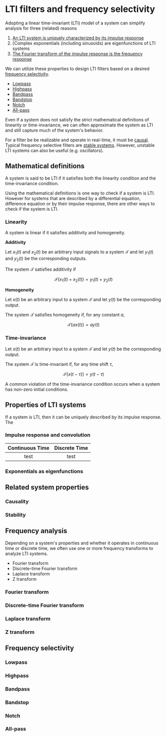 # LTI filters and frequency selectivity

Adopting a linear time-invariant (LTI) model of a system can simplify analysis for three (related) reasons

1. [An LTI system is uniquely characterized by its impulse response](#impulse-response-and-convolution)
2. [Complex exponentials (including sinusoids) are eigenfunctions of LTI systems
3. [The Fourier transform of the impulse response is the frequency response](#frequency-analysis)

We can utilize these properties to design LTI filters based on a desired [frequency selectivity](#frequency-selectivity).

* [Lowpass](#lowpass)
* [Highpass](#highpass)
* [Bandpass](#bandpass)
* [Bandstop](#bandstop)
* [Notch](#notch)
* [All-pass](#all-pass)

Even if a system does not satisfy the strict mathematical definitions of linearity or time-invariance, we can often approximate the system as LTI and still capture much of the system's behavior.

For a filter be be realizable and operate in real-time, it must be [causal](#causality). Typical frequency selective filters are [stable systems](#stability). However, unstable LTI systems can also be useful (e.g. oscillators).

## Mathematical definitions

A system is said to be LTI if it satisfies both the linearity condition and the time-invariance condition.

Using the mathematical definitions is one way to check if a system is LTI. However for systems that are described by a differential equation, difference equation or by their impulse response, there are other ways to check if the system is LTI.

### Linearity

A system is linear if it satisfies additivity and homogeneity.

**Additivity**

Let $x_1(t)$ and $x_2(t)$ be an arbitrary input signals to a system $\mathcal{T}$ and let $y_1(t)$ and $y_2(t)$ be the corresponding outputs.

The system $\mathcal T$ satisfies additivity if

$$\mathcal T \left\{x_1(t) + x_2(t)\right\} = y_1(t)+y_2(t)$$

**Homogeneity**

Let $x(t)$ be an arbitrary input to a system $\mathcal{T}$ and let $y(t)$ be the corresponding output.

The system $\mathcal T$ satisfies homogeneity if, for any constant $a$,

$$\mathcal T \left\{ax(t)\right\} = ay(t)$$

### Time-invariance

Let $x(t)$ be an arbitrary input to a system $\mathcal{T}$ and let $y(t)$ be the corresponding output.

The system $\mathcal T$ is time-invariant if, for any time shift $\tau$,

$$\mathcal T \left\{x(t-\tau)\right\} = y(t-\tau)$$

A common violation of the time-invariance condition occurs when a system has non-zero initial conditions.

## Properties of LTI systems

If a system is LTI, then it can be uniquely described by its impulse response. The

### Impulse response and convolution

| Continuous Time | Discrete Time |
| :-------------: | :-----------: |
| test            | test          |

### Exponentials as eigenfunctions

## Related system properties

### Causality

### Stability

## Frequency analysis

Depending on a system's properties and whether it operates in continuous time or discrete time, we often use one or more frequency transforms to analyze LTI systems.

* Fourier transform
* Discrete-time Fourier transform
* Laplace transform
* Z transform

### Fourier transform

### Discrete-time Fourier transform

### Laplace transform

### Z transform

## Frequency selectivity

### Lowpass
### Highpass
### Bandpass
### Bandstop
### Notch
### All-pass
